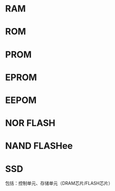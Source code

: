 # RAM


# ROM

# PROM

# EPROM

# EEPOM

# NOR FLASH

# NAND FLASHee

# SSD

包括：控制单元、存储单元（DRAM芯片/FLASH芯片）